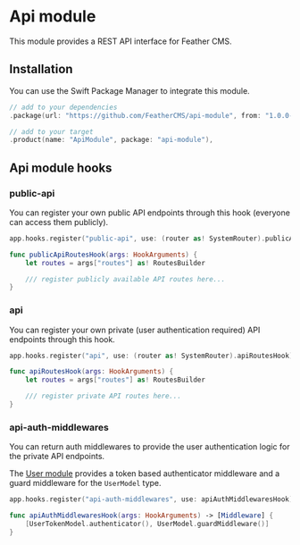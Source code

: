 # Api module

This module provides a REST API interface for Feather CMS.

## Installation

You can use the Swift Package Manager to integrate this module.

```swift
// add to your dependencies 
.package(url: "https://github.com/FeatherCMS/api-module", from: "1.0.0-beta"),

// add to your target
.product(name: "ApiModule", package: "api-module"),
```

## Api module hooks

### public-api

You can register your own public API endpoints through this hook (everyone can access them publicly). 

```swift
app.hooks.register("public-api", use: (router as! SystemRouter).publicApiRoutesHook)

func publicApiRoutesHook(args: HookArguments) {
    let routes = args["routes"] as! RoutesBuilder

    /// register publicly available API routes here...
}
```

### api

You can register your own private (user authentication required) API endpoints through this hook. 

```swift
app.hooks.register("api", use: (router as! SystemRouter).apiRoutesHook)

func apiRoutesHook(args: HookArguments) {
    let routes = args["routes"] as! RoutesBuilder

    /// register private API routes here...
}
```

### api-auth-middlewares

You can return auth middlewares to provide the user authentication logic for the private API endpoints. 

The [User module](https://github.com/FeatherCMS/user-module) provides a token based authenticator middleware and a guard middleware for the `UserModel` type. 

```swift
app.hooks.register("api-auth-middlewares", use: apiAuthMiddlewaresHook)

func apiAuthMiddlewaresHook(args: HookArguments) -> [Middleware] {
    [UserTokenModel.authenticator(), UserModel.guardMiddleware()]
}
```


